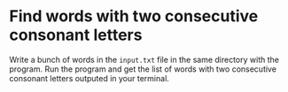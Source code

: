 # Find words with two consecutive consonant letters

Write a bunch of words in the `input.txt` file in the same directory with the program. Run the program and get the list of words with two consecutive consonant letters outputed in your terminal.
